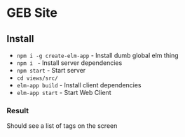 # GEB Site

## Install

* `npm i -g create-elm-app` - Install dumb global elm thing
* `npm i ` - Install server dependencies
* `npm start` - Start server
* `cd views/src/`
* `elm-app build` - Install client dependencies
* `elm-app start` - Start Web Client

### Result

Should see a list of tags on the screen